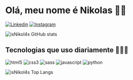 # **Olá, meu nome é Nikolas** 🖐🏻

[![Linkedin](https://img.shields.io/badge/LinkedIn-0077B5?style=for-the-badge&logo=linkedin&logoColor=white)](www.linkedin.com/in/nikol4s)
[![Instagram](https://img.shields.io/badge/Instagram-E4405F?style=for-the-badge&logo=instagram&logoColor=white)](https://www.instagram.com/n1kolau_/)

![isNikol4s GitHub stats](https://github-readme-stats.vercel.app/api?username=isNikol4s&show_icons=true&theme=transparent)

## Tecnologias que uso diariamente 🧑🏻‍💻
<div style="display: inline-block">
  <img aling="center" alt="html5" src="https://img.shields.io/badge/HTML5-E34F26?style=for-the-badge&logo=html5&logoColor=white"/>
  <img aling="center" alt="css3" src="https://img.shields.io/badge/CSS3-1572B6?style=for-the-badge&logo=css3&logoColor=white"/>
  <img aling="center" alt="sass" src="https://img.shields.io/badge/Sass-CC6699?style=for-the-badge&logo=sass&logoColor=white"/>
  <img aling="center" alt="javascript" src="https://img.shields.io/badge/JavaScript-323330?style=for-the-badge&logo=javascript&logoColor=F7DF1E"/>
  <img aling="center" alt="python" src="https://img.shields.io/badge/Python-14354C?style=for-the-badge&logo=python&logoColor=white"/>
</div><br/>

![isNikol4s Top Langs](https://github-readme-stats.vercel.app/api/top-langs/?username=isNikol4s&layout=compact)
